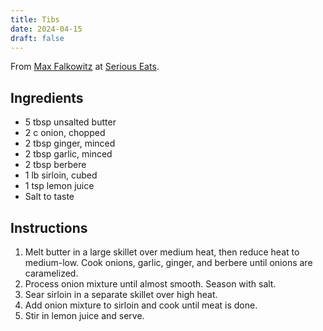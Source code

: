 ```yaml
---
title: Tibs
date: 2024-04-15
draft: false
---
```


From [Max Falkowitz](https://www.seriouseats.com/max-falkowitz-5118901) at [Serious Eats](https://www.seriouseats.com/beef-tibs-berbere-ethiopian-african-recipe).

## Ingredients

* 5 tbsp unsalted butter
* 2 c onion, chopped
* 2 tbsp ginger, minced
* 2 tbsp garlic, minced
* 2 tbsp berbere
* 1 lb sirloin, cubed
* 1 tsp lemon juice
* Salt to taste

## Instructions

1. Melt butter in a large skillet over medium heat, then reduce heat to medium-low. Cook onions, garlic, ginger, and berbere until onions are caramelized.
2. Process onion mixture until almost smooth. Season with salt.
3. Sear sirloin in a separate skillet over high heat.
4. Add onion mixture to sirloin and cook until meat is done.
5. Stir in lemon juice and serve.
